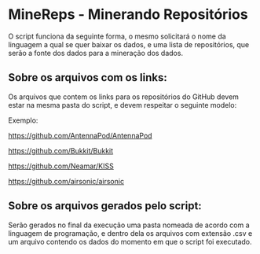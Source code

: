 # MineReps - Minerando Repositórios
O script funciona da seguinte forma, o mesmo solicitará o nome da linguagem a qual se quer baixar os dados, e uma lista de repositórios, que serão a fonte dos dados para a mineração dos dados.

## Sobre os arquivos com os links:

Os arquivos que contem os links para os repositórios do GitHub devem estar na mesma pasta do script, e devem respeitar o seguinte modelo:

Exemplo:

https://github.com/AntennaPod/AntennaPod

https://github.com/Bukkit/Bukkit

https://github.com/Neamar/KISS

https://github.com/airsonic/airsonic
      
			
## Sobre os arquivos gerados pelo script:

Serão gerados no final da execução uma pasta nomeada de acordo com a linguagem de programação, e dentro dela os arquivos com extensão .csv e um arquivo contendo os dados do momento em que o script foi executado.
